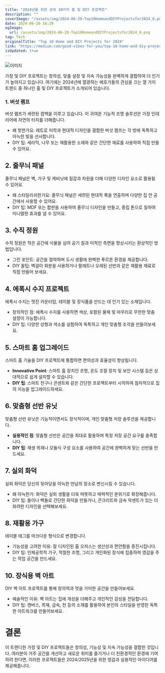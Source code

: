 ```yaml
---
title: "2024년을 위한 상위 10가지 홈 및 DIY 프로젝트"
description: ""
coverImage: "/assets/img/2024-06-20-Top10HomeandDIYProjectsfor2024_0.png"
date: 2024-06-20 16:20
ogImage:
  url: /assets/img/2024-06-20-Top10HomeandDIYProjectsfor2024_0.png
tag: Tech
originalTitle: "Top 10 Home and DIY Projects for 2024"
link: "https://medium.com/good-vibes-for-you/top-10-home-and-diy-projects-for-2024-6338313a166c"
isUpdated: true
---
```


![이미지](/assets/img/2024-06-20-Top10HomeandDIYProjectsfor2024_0.png)

가정 및 DIY 프로젝트는 창의성, 맞춤 설정 및 지속 가능성을 완벽하게 결합하여 더 인기가 높아지고 있습니다. 여기에는 2024년에 열광하는 애호가들의 관심을 끄는 열 가지 트렌드 중 하나인 홈 및 DIY 프로젝트가 소개되어 있습니다.

### 1. 버섯 램프

버섯 램프가 세련된 컴백을 이루고 있습니다. 이 귀여운 기능적 조명 솔루션은 가정 인테리어에 자연의 터치를 더해줍니다.

<div class="content-ad"></div>

- 왜 핫한가요: 레트로 미학과 현대적 디자인을 결합한 버섯 램프는 각 방에 독특하고 아늑한 빛을 선사합니다.
- DIY 팁: 세라믹, 나무 또는 재활용한 소재와 같은 간단한 재료를 사용하여 직접 만들 수 있어요.

## 2. 줄무늬 패널

줄무늬 패널은 벽, 가구 및 캐비닛에 질감과 차원을 더해 다양한 디자인 요소로 활용될 수 있어요.

- 왜 스타일리쉬한가요: 줄무늬 패널은 세련된 현대적 룩을 연출하며 다양한 집 안 공간에서 사용할 수 있어요.
- DIY 팁: MDF 또는 합판을 사용하여 줄무늬 디자인을 만들고, 중립 톤으로 칠하여 미니멀한 효과를 낼 수 있어요.

<div class="content-ad"></div>

## 3. 수직 정원

수직 정원은 작은 공간에 식물을 심어 공기 질과 미적인 측면을 향상시키는 환상적인 방법입니다.

- 그린 포인트: 공간을 절약하며 도시 생활에 완벽한 푸르른 환경을 제공합니다.
- DIY 꿀팁: 벽걸이 화분을 사용하거나 팔레트나 오래된 선반과 같은 재활용 재료로 직접 만들어 보세요.

## 4. 에폭시 수지 프로젝트

<div class="content-ad"></div>

에폭시 수지는 멋진 카운터탑, 테이블 및 장식품을 만드는 데 인기 있는 소재입니다.

- 창의적인 점: 에폭시 수지를 사용하면 색상, 포함된 물체 및 마무리로 무한한 맞춤 설정이 가능합니다.
- DIY 팁: 다양한 성형과 색소를 실험하여 독특하고 개인 맞춤형 조각을 만들어보세요.

## 5. 스마트 홈 업그레이드

스마트 홈 기술을 DIY 프로젝트에 통합하면 편의성과 효율성이 향상됩니다.

<div class="content-ad"></div>

- **Innovative Point**: 스마트 홈 장치인 조명, 온도 조절 장치 및 보안 시스템 등은 상대적으로 쉽게 설치할 수 있습니다.
- **DIY 팁**: 스마트 전구나 콘센트와 같은 간단한 프로젝트부터 시작하여 점차적으로 집의 지능을 업그레이드하세요.

## 6. 맞춤형 선반 유닛

맞춤형 선반 유닛은 기능적이면서도 장식적이며, 개인 맞춤형 저장 솔루션을 제공합니다.

- **실용적인 점**: 맞춤형 선반은 공간을 최대로 활용하며 특정 저장 공간 요구를 충족합니다.
- **DIY 팁**: 재생 목재나 모듈식 구성 요소를 사용하여 공간에 완벽하게 맞는 선반을 만드세요.

<div class="content-ad"></div>

## 7. 실외 화덕

실외 화덕은 당신의 뒷마당을 아늑한 만남의 장소로 변신시킬 수 있습니다.

- 왜 아늑한가: 화덕은 실외 생활을 더욱 따뜻하고 매력적인 분위기로 확장해줍니다.
- DIY 팁: 돌이나 벽돌로 간단한 화덕을 만들거나, 콘크리트와 금속 악센트가 있는 더 화려한 디자인을 선택해보세요.

## 8. 재활용 가구

<div class="content-ad"></div>

테이블 태그를 마크다운 형식으로 변경합니다.

<div class="content-ad"></div>

- 기능성을 고려한 이유: 잘 디자인된 홈 오피스는 생산성과 편안함을 증진시킵니다.
- DIY 팁: 인체공학적 가구, 적절한 조명, 그리고 개인화된 장식에 집중하여 영감을 주는 작업 공간을 만드세요.

## 10. 장식용 벽 아트

DIY 벽 아트 프로젝트를 통해 창의력과 멋을 가미한 공간을 만들어보세요.

- 예술적인 이유: 벽 아트는 집에 개성을 더해주고 개인적인 감성을 전달합니다.
- DIY 팁: 캔버스, 목재, 금속, 천 등의 소재를 활용하여 본인의 스타일을 반영한 독특한 아트워크를 만들어보세요.

<div class="content-ad"></div>

# 결론

이 트렌디한 가정 및 DIY 프로젝트들은 창의성, 기능성 및 지속 가능성을 결합한 것입니다. 여러분이 거주 공간을 개선하고 새로운 취미를 즐기거나 더 친환경적인 환경에 기여하려 한다면, 이러한 프로젝트들은 2024/2025년을 위한 영감과 실용적인 아이디어를 제공해줍니다.
